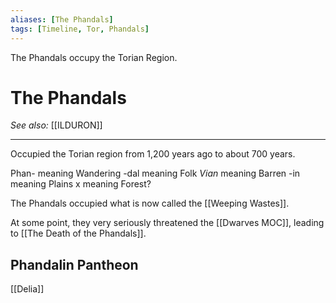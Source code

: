 ```yaml
---
aliases: [The Phandals]
tags: [Timeline, Tor, Phandals]
---
```

<span
	  class='ob-timelines' 
	  data-date='822-05-20-00' 
	  data-title='The Phandal Empire'
	  data-class='orange'
	  data-type='range'
	  data-end='1312-06-28-00'>
The Phandals occupy the Torian Region.
</span>
<span
	  class='ob-timelines' 
	  data-date='1322-00-00-00' 
	  data-title='Fall of the Phandals'> 
</span>
# The Phandals
*See also:* [[ILDURON]]
___
Occupied the Torian region from 1,200 years ago to about 700 years.

Phan- meaning Wandering
-dal meaning Folk
*Vian* meaning Barren
-in meaning Plains
x meaning Forest?

The Phandals occupied what is now called the [[Weeping Wastes]].

At some point, they very seriously threatened the [[Dwarves MOC]], leading to [[The Death of the Phandals]].

## Phandalin Pantheon
[[Delia]]